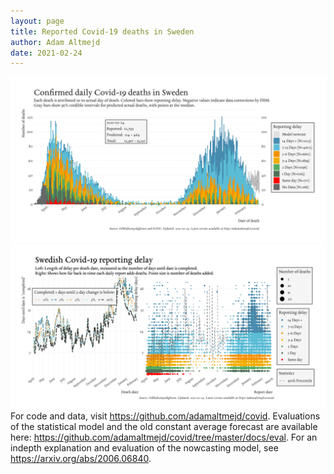 ```yaml
---
layout: page
title: Reported Covid-19 deaths in Sweden
author: Adam Altmejd
date: 2021-02-24
---
```


![Graph of Swedish Covid-19 deaths with reporting delay.](deaths_lag_sweden_2021-02-24.png "Swedish Covid-19 deaths.")
![Graph of Swedish Covid-19 reporting delay in daily deaths.](lag_trend_sweden_2021-02-24.png "Trend in Swedish Covid-19 mortality reporting delay.")
For code and data, visit <https://github.com/adamaltmejd/covid>.
Evaluations of the statistical model and the old constant average forecast are available here: <https://github.com/adamaltmejd/covid/tree/master/docs/eval>.
For an indepth explanation and evaluation of the nowcasting model, see <https://arxiv.org/abs/2006.06840>.
